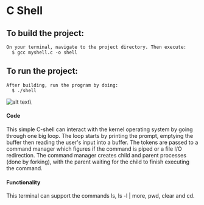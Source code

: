 # C Shell

## To build the project:
    On your terminal, navigate to the project directory. Then execute:
      $ gcc myshell.c -o shell
    
## To run the project:
    After building, run the program by doing:
      $ ./shell
      
![alt text](https://preview.ibb.co/fWVLE8/CShell_Output2.png)\\
#### Code
   This simple C-shell can interact with the kernel operating system by going through one big loop. The loop starts by printing the prompt, emptying the buffer then reading the user's input into a buffer. The tokens are passed to a command manager which figures if the command is piped or a file I/O redirection. The command manager creates child and parent processes (done by forking), with the parent waiting for the child to finish executing the command.
   
#### Functionality
  This terminal can support the commands ls, ls -l | more, pwd, clear and cd.


